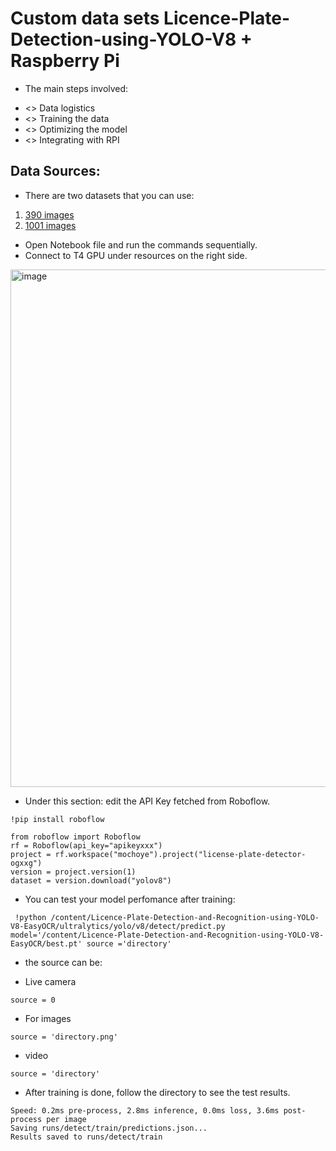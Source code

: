 # Custom data sets Licence-Plate-Detection-using-YOLO-V8  + Raspberry Pi 

- The main steps involved:
* <> Data logistics
* <> Training the data
* <> Optimizing the model
* <> Integrating with RPI

## Data Sources:
- There are two datasets that you can use:

1. [390 images][def]
2. [1001 images][def2]

- Open Notebook file and run the commands sequentially.
- Connect to T4 GPU under resources on the right side.

<img width="828" alt="image" src="https://github.com/Arijit1080/Licence-Plate-Detection-and-Recognition-using-YOLO-V8-EasyOCR/assets/55284959/81bc96ff-ae4b-4c56-8303-3fa98551a727">


- Under this section: edit the API Key fetched from Roboflow.

```
!pip install roboflow

from roboflow import Roboflow
rf = Roboflow(api_key="apikeyxxx")
project = rf.workspace("mochoye").project("license-plate-detector-ogxxg")
version = project.version(1)
dataset = version.download("yolov8")
```

- You can test your model perfomance after training:

```
 !python /content/Licence-Plate-Detection-and-Recognition-using-YOLO-V8-EasyOCR/ultralytics/yolo/v8/detect/predict.py model='/content/Licence-Plate-Detection-and-Recognition-using-YOLO-V8-EasyOCR/best.pt' source ='directory'
```
- the source can be:

* Live camera 
```
source = 0
```
* For images 
```
source = 'directory.png'
```
* video

```
source = 'directory'
```

- After training is done, follow the directory to see the test results.

```
Speed: 0.2ms pre-process, 2.8ms inference, 0.0ms loss, 3.6ms post-process per image
Saving runs/detect/train/predictions.json...
Results saved to runs/detect/train
```







[def]: https://universe.roboflow.com/mochoye/license-plate-detector-ogxxg
[def2]: https://universe.roboflow.com/playground-wxriu/kenyan-number-plate-detection
